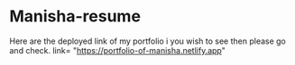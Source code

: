 # Manisha-resume 
Here are the deployed link of my portfolio i you wish to see then please go and check.
link= "https://portfolio-of-manisha.netlify.app"
